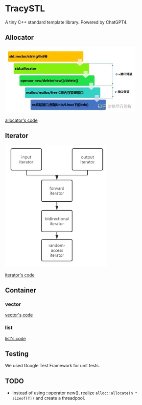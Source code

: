 # TracySTL
A tiny C++ standard template library. Powered by ChatGPT4.



## Allocator

![v2-59ed19947f0f359e9a7e1ec585958676_1440w](assets/v2-59ed19947f0f359e9a7e1ec585958676_1440w.webp)

[allocator's code](src/allocator.h)

## Iterator

![20200804102957172](assets/20200804102957172.png)

[iterator's code](src/iterator.h)

## Container

### vector

[vector's code](src/vector.h)

### list

[list's code](src/list.h)

## Testing

We used Google Test Framework for unit tests.



## TODO

* Instead of using ::operator new(), realize `alloc::allocate(n * sizeof(T))` and create a threadpool.
